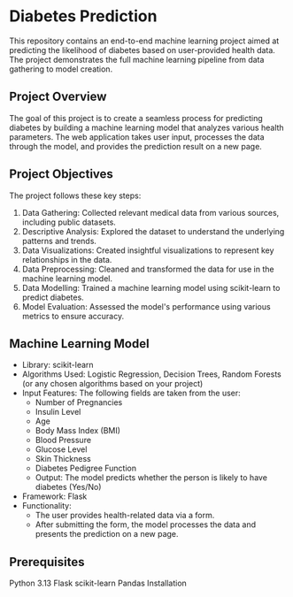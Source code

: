 # Diabetes Prediction

This repository contains an end-to-end machine learning project aimed at predicting the likelihood of diabetes based on user-provided health data. The project demonstrates the full machine learning pipeline from data gathering to model creation.

## Project Overview

The goal of this project is to create a seamless process for predicting diabetes by building a machine learning model that analyzes various health parameters. The web application takes user input, processes the data through the model, and provides the prediction result on a new page.

## Project Objectives

The project follows these key steps:

1. Data Gathering: Collected relevant medical data from various sources, including public datasets.
2. Descriptive Analysis: Explored the dataset to understand the underlying patterns and trends.
3. Data Visualizations: Created insightful visualizations to represent key relationships in the data.
4. Data Preprocessing: Cleaned and transformed the data for use in the machine learning model.
5. Data Modelling: Trained a machine learning model using scikit-learn to predict diabetes.
6. Model Evaluation: Assessed the model's performance using various metrics to ensure accuracy.

## Machine Learning Model

- Library: scikit-learn
- Algorithms Used: Logistic Regression, Decision Trees, Random Forests (or any chosen algorithms based on your project)
- Input Features: The following fields are taken from the user:
  - Number of Pregnancies
  - Insulin Level
  - Age
  - Body Mass Index (BMI)
  - Blood Pressure
  - Glucose Level
  - Skin Thickness
  - Diabetes Pedigree Function
  - Output: The model predicts whether the person is likely to have diabetes (Yes/No)
- Framework: Flask
- Functionality:
  - The user provides health-related data via a form.
  - After submitting the form, the model processes the data and presents the prediction on a new page.

## Prerequisites

Python 3.13
Flask
scikit-learn
Pandas
Installation

